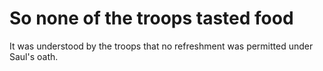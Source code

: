 # So none of the troops tasted food

It was understood by the troops that no refreshment was permitted under Saul's oath.

